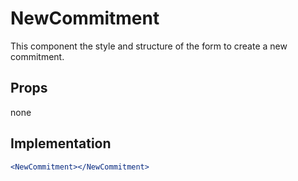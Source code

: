 # NewCommitment

This component the style and structure of the form to create a new commitment.

## Props

none

## Implementation

```jsx
<NewCommitment></NewCommitment>
```
